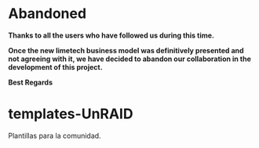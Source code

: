 # Abandoned

**Thanks to all the users who have followed us during this time.**

**Once the new limetech business model was definitively presented and not agreeing with it, we have decided to abandon our collaboration in the development of this project.**

**Best Regards** 

# templates-UnRAID
Plantillas para la comunidad.
